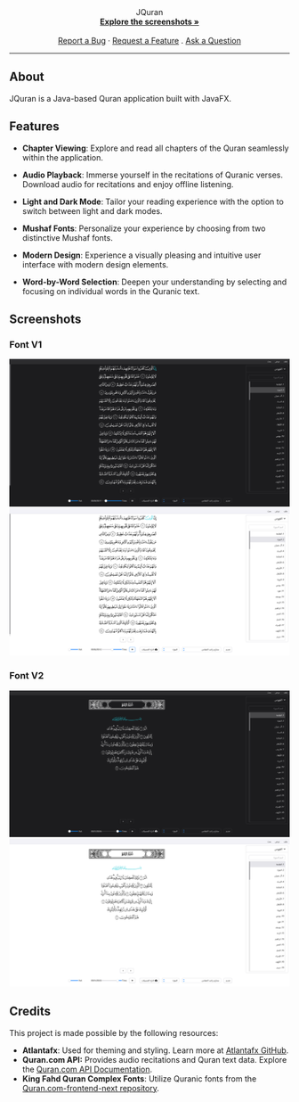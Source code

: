<div align="center">
  JQuran
  <br />
  <a href="#screenshots"><strong>Explore the screenshots »</strong></a>
  <br />
  <br />
  <a href="https://github.com/LoayGhreeb/JQuran/issues/new?assignees=&labels=bug&template=01_BUG_REPORT.md&title=bug%3A+">Report a Bug</a>
  ·
  <a href="https://github.com/LoayGhreeb/JQuran/issues/new?assignees=&labels=enhancement&template=02_FEATURE_REQUEST.md&title=feat%3A+">Request a Feature</a>
  .
  <a href="https://github.com/LoayGhreeb/JQuran/issues/new?assignees=&labels=question&template=04_SUPPORT_QUESTION.md&title=support%3A+">Ask a Question</a>
</div>

---

## About
JQuran is a Java-based Quran application built with JavaFX.



## Features

- **Chapter Viewing**: Explore and read all chapters of the Quran seamlessly within the application.

- **Audio Playback**: Immerse yourself in the recitations of Quranic verses. Download audio for recitations and enjoy offline listening.

- **Light and Dark Mode**: Tailor your reading experience with the option to switch between light and dark modes.

- **Mushaf Fonts**: Personalize your experience by choosing from two distinctive Mushaf fonts.

- **Modern Design**: Experience a visually pleasing and intuitive user interface with modern design elements.

- **Word-by-Word Selection**: Deepen your understanding by selecting and focusing on individual words in the Quranic text.

## Screenshots

### Font V1

![img.png](screenshots/v1%20dark.png)
![img.png](screenshots/v1%20light.png)

### Font V2
![img.png](screenshots/v2%20dark.png)
![img.png](screenshots/v2%20light.png)

## Credits

This project is made possible by the following resources:
- **Atlantafx**: Used for theming and styling. Learn more at [Atlantafx GitHub](https://github.com/mkpaz/atlantafx).
- **Quran.com API:** Provides audio recitations and Quran text data. Explore the [Quran.com API Documentation](https://api-docs.quran.com/docs/category/quran.com-api).
- **King Fahd Quran Complex Fonts**: Utilize Quranic fonts from the [Quran.com-frontend-next repository](https://github.com/quran/quran.com-frontend-next/tree/master/public/fonts/quran/hafs).
